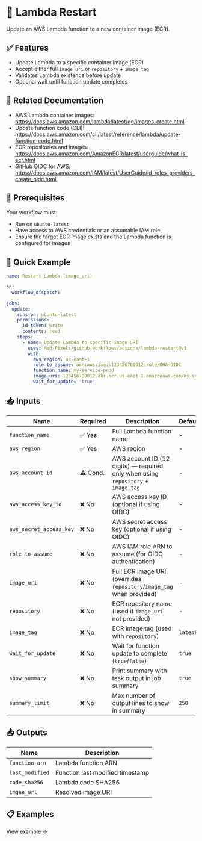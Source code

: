 # 🚀 Lambda Restart
Update an AWS Lambda function to a new container image (ECR). 

## ✅ Features
- Update Lambda to a specific container image (ECR)
- Accept either full `image_uri` or `repository` + `image_tag`
- Validates Lambda existence before update
- Optional wait until function update completes

## 📖 Related Documentation
- AWS Lambda container images: https://docs.aws.amazon.com/lambda/latest/dg/images-create.html
- Update function code (CLI): https://docs.aws.amazon.com/cli/latest/reference/lambda/update-function-code.html
- ECR repositories and images: https://docs.aws.amazon.com/AmazonECR/latest/userguide/what-is-ecr.html
- GitHub OIDC for AWS: https://docs.aws.amazon.com/IAM/latest/UserGuide/id_roles_providers_create_oidc.html

## 🚀 Prerequisites
Your workflow must:
- Run on `ubuntu-latest`
- Have access to AWS credentials or an assumable IAM role
- Ensure the target ECR image exists and the Lambda function is configured for images

## 🔧 Quick Example
```yaml
name: Restart Lambda (image_uri)

on:
  workflow_dispatch:

jobs:
  update:
    runs-on: ubuntu-latest
    permissions:
      id-token: write
      contents: read
    steps:
      - name: Update Lambda to specific image URI
        uses: Mad-Pixels/github-workflows/actions/lambda-restart@v1
        with:
          aws_region: us-east-1
          role_to_assume: arn:aws:iam::123456789012:role/GHA-OIDC
          function_name: my-service-prod
          image_uri: 123456789012.dkr.ecr.us-east-1.amazonaws.com/my-service@sha256:deadbeef
          wait_for_update: 'true'
```

## 📥 Inputs
| **Name**                 | **Required** | **Description**                                                                      | **Default** |
|--------------------------|--------------|--------------------------------------------------------------------------------------|-------------|
| `function_name`          | ✅ Yes       | Full Lambda function name                                                            | -           |
| `aws_region`             | ✅ Yes       | AWS region                                                                           | -           |
| `aws_account_id`         | ⚠️ Cond.     | AWS account ID (12 digits) — required only when using `repository` + `image_tag`     | -           |
| `aws_access_key_id`      | ❌ No        | AWS access key ID (optional if using OIDC)                                           | -           |
| `aws_secret_access_key`  | ❌ No        | AWS secret access key (optional if using OIDC)                                       | -           |
| `role_to_assume`         | ❌ No        | AWS IAM role ARN to assume (for OIDC authentication)                                 | -           |
| `image_uri`              | ❌ No        | Full ECR image URI (overrides `repository`/`image_tag` when provided)                | -           |
| `repository`             | ❌ No        | ECR repository name (used if `image_uri` not provided)                               | -           |
| `image_tag`              | ❌ No        | ECR image tag (used with `repository`)                                               | `latest`    |
| `wait_for_update`        | ❌ No        | Wait for function update to complete (`true`/`false`)                                | `true`      |
| `show_summary`           | ❌ No        | Print summary with task output in job summary                                        | `true`      |
| `summary_limit`          | ❌ No        | Max number of output lines to show in summary                                        | `250`       |

## 📤 Outputs
| **Name**         | **Description**                         |
|------------------|-----------------------------------------|
| `function_arn`   | Lambda function ARN                     |
| `last_modified`  | Function last modified timestamp        |
| `code_sha256`    | Lambda code SHA256                      |
| `imgae_url`      | Resolved image URI                      |

## 📋 Examples
[View example →](./examples/base.yml)

